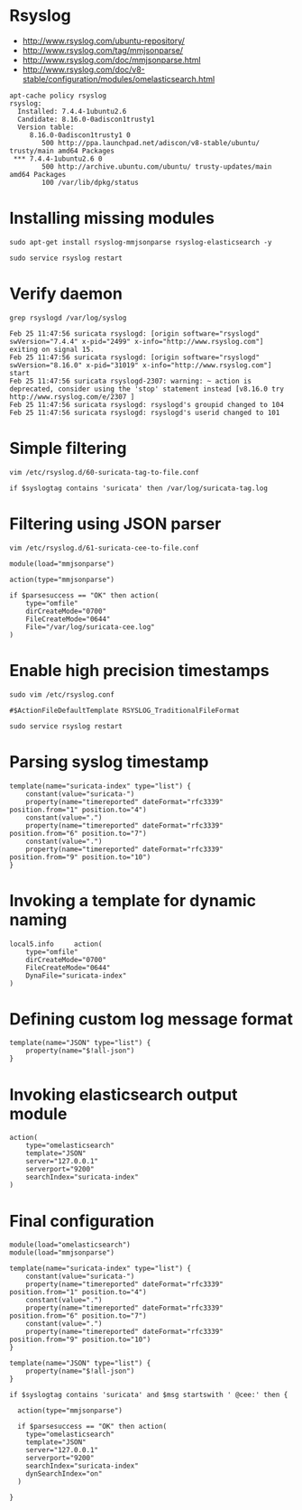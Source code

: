 # Rsyslog

 * http://www.rsyslog.com/ubuntu-repository/
 * http://www.rsyslog.com/tag/mmjsonparse/
 * http://www.rsyslog.com/doc/mmjsonparse.html
 * http://www.rsyslog.com/doc/v8-stable/configuration/modules/omelasticsearch.html

```
apt-cache policy rsyslog
rsyslog:
  Installed: 7.4.4-1ubuntu2.6
  Candidate: 8.16.0-0adiscon1trusty1
  Version table:
     8.16.0-0adiscon1trusty1 0
        500 http://ppa.launchpad.net/adiscon/v8-stable/ubuntu/ trusty/main amd64 Packages
 *** 7.4.4-1ubuntu2.6 0
        500 http://archive.ubuntu.com/ubuntu/ trusty-updates/main amd64 Packages
        100 /var/lib/dpkg/status
```

# Installing missing modules

```
sudo apt-get install rsyslog-mmjsonparse rsyslog-elasticsearch -y
```

```
sudo service rsyslog restart
```

# Verify daemon

```
grep rsyslogd /var/log/syslog
```

```
Feb 25 11:47:56 suricata rsyslogd: [origin software="rsyslogd" swVersion="7.4.4" x-pid="2499" x-info="http://www.rsyslog.com"] exiting on signal 15.
Feb 25 11:47:56 suricata rsyslogd: [origin software="rsyslogd" swVersion="8.16.0" x-pid="31019" x-info="http://www.rsyslog.com"] start
Feb 25 11:47:56 suricata rsyslogd-2307: warning: ~ action is deprecated, consider using the 'stop' statement instead [v8.16.0 try http://www.rsyslog.com/e/2307 ]
Feb 25 11:47:56 suricata rsyslogd: rsyslogd's groupid changed to 104
Feb 25 11:47:56 suricata rsyslogd: rsyslogd's userid changed to 101
```

# Simple filtering

```
vim /etc/rsyslog.d/60-suricata-tag-to-file.conf
```

```
if $syslogtag contains 'suricata' then /var/log/suricata-tag.log
```

# Filtering using JSON parser

```
vim /etc/rsyslog.d/61-suricata-cee-to-file.conf
```
```
module(load="mmjsonparse")

action(type="mmjsonparse")

if $parsesuccess == "OK" then action(
    type="omfile" 
    dirCreateMode="0700" 
    FileCreateMode="0644"
    File="/var/log/suricata-cee.log"
)
```

# Enable high precision timestamps

```
sudo vim /etc/rsyslog.conf
```
```
#$ActionFileDefaultTemplate RSYSLOG_TraditionalFileFormat
```
```
sudo service rsyslog restart
```

# Parsing syslog timestamp

```
template(name="suricata-index" type="list") {
    constant(value="suricata-") 
    property(name="timereported" dateFormat="rfc3339" position.from="1" position.to="4")
    constant(value=".") 
    property(name="timereported" dateFormat="rfc3339" position.from="6" position.to="7")
    constant(value=".") 
    property(name="timereported" dateFormat="rfc3339" position.from="9" position.to="10")
}
```

# Invoking a template for dynamic naming

```
local5.info     action(
    type="omfile"
    dirCreateMode="0700"
    FileCreateMode="0644"
    DynaFile="suricata-index"
)
```

# Defining custom log message format

```
template(name="JSON" type="list") {
    property(name="$!all-json")
}
```

# Invoking elasticsearch output module

```
action(
    type="omelasticsearch"
    template="JSON"
    server="127.0.0.1"
    serverport="9200"
    searchIndex="suricata-index"
)
```

# Final configuration

```
module(load="omelasticsearch")
module(load="mmjsonparse")

template(name="suricata-index" type="list") {
    constant(value="suricata-")
    property(name="timereported" dateFormat="rfc3339" position.from="1" position.to="4")
    constant(value=".")
    property(name="timereported" dateFormat="rfc3339" position.from="6" position.to="7")
    constant(value=".")
    property(name="timereported" dateFormat="rfc3339" position.from="9" position.to="10")
}

template(name="JSON" type="list") {
    property(name="$!all-json")
}

if $syslogtag contains 'suricata' and $msg startswith ' @cee:' then {

  action(type="mmjsonparse")

  if $parsesuccess == "OK" then action(
    type="omelasticsearch"
    template="JSON"
    server="127.0.0.1"
    serverport="9200"
    searchIndex="suricata-index"
    dynSearchIndex="on"
  )

}
```